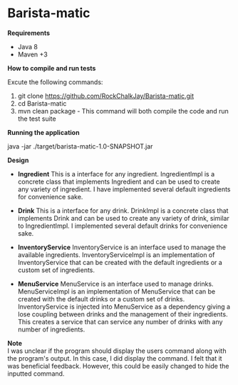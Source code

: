 # Barista-matic
**Requirements**
* Java 8
* Maven +3

**How to compile and run tests**

 Excute the following commands:

1. git clone https://github.com/RockChalkJay/Barista-matic.git
2. cd Barista-matic
3. mvn clean package - This command will both compile the code and run the test suite

**Running the application**

java -jar ./target/barista-matic-1.0-SNAPSHOT.jar

**Design**

* **Ingredient** 
This is a interface for any ingredient. IngredientImpl is a concrete class
that implements Ingredient and can be used to create any variety of ingredient.
I have implemented several default ingredients for convenience sake. 
 
* **Drink** 
This is a interface for any drink. DrinkImpl is a concrete class that 
implements Drink and can be used to create any variety of drink, similar
to IngredientImpl. I implemented several default drinks for convenience sake.

* **InventoryService**
InventoryService is an interface used to manage the available ingredients.
InventoryServiceImpl is an implementation of InventoryService that can be
created with the default ingredients or a custom set of ingredients.

* **MenuService**
MenuService is an interface used to manage drinks. MenuServiceImpl 
is an implementation of MenuService that can be created with the default 
drinks or a custom set of drinks. InventoryService is injected
into MenuService as a dependency giving a lose coupling between drinks and 
the management of their ingredients. This creates a service that can service 
any number of drinks with any number of ingredients.

**Note**  
I was unclear if the program should display the users command along with
the program's output. In this case, I did display the command. I felt that 
it was beneficial feedback. However, this could be easily changed to hide 
the inputted command.


